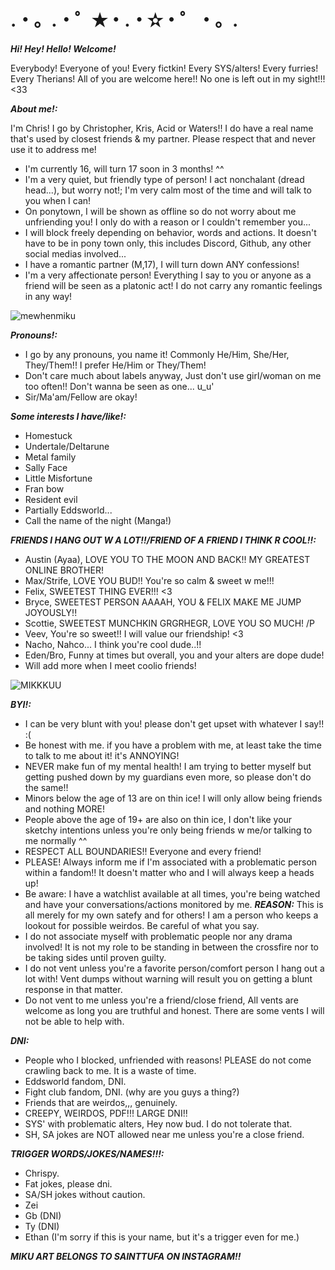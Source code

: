 # .・。.・゜✭・.・✫・゜・。.

***Hi! Hey! Hello! Welcome!***

Everybody! Everyone of you! Every fictkin! Every SYS/alters! Every furries! Every Therians! All of you are welcome here!! No one is left out in my sight!!! <33

***About me!:***

I'm Chris! I go by Christopher, Kris, Acid or Waters!! I do have a real name that's used by closest friends & my partner. Please respect that and never use it to address me!
- I'm currently 16, will turn 17 soon in 3 months! ^^
- I'm a very quiet, but friendly type of person! I act nonchalant (dread head...), but worry not!; I'm very calm most of the time and will talk to you when I can!
- On ponytown, I will be shown as offline so do not worry about me unfriending you! I only do with a reason or I couldn't remember you...
- I will block freely depending on behavior, words and actions. It doesn't have to be in pony town only, this includes Discord, Github, any other social medias involved...
- I have a romantic partner (M,17), I will turn down ANY confessions!
- I'm a very affectionate person! Everything I say to you or anyone as a friend will be seen as a platonic act! I do not carry any romantic feelings in any way!

![mewhenmiku](https://github.com/user-attachments/assets/399161a4-da28-41df-b832-de1b706e2b21)


***Pronouns!:***

- I go by any pronouns, you name it! Commonly He/Him, She/Her, They/Them!! I prefer He/Him or They/Them!
- Don't care much about labels anyway, Just don't use girl/woman on me too often!! Don't wanna be seen as one... u_u'
- Sir/Ma'am/Fellow are okay!

 ***Some interests I have/like!:***
 
 - Homestuck
 - Undertale/Deltarune
 - Metal family
 - Sally Face
 - Little Misfortune
 - Fran bow
 - Resident evil
 - Partially Eddsworld... 
 - Call the name of the night (Manga!)

***FRIENDS I HANG OUT W A LOT!!/FRIEND OF A FRIEND I THINK R COOL!!:***

- Austin (Ayaa), LOVE YOU TO THE MOON AND BACK!! MY GREATEST ONLINE BROTHER!
- Max/Strife, LOVE YOU BUD!! You're so calm & sweet w me!!!
- Felix, SWEETEST THING EVER!!! <3
- Bryce, SWEETEST PERSON AAAAH, YOU & FELIX MAKE ME JUMP JOYOUSLY!!
- Scottie, SWEETEST MUNCHKIN GRGRHEGR, LOVE YOU SO MUCH! /P
- Veev, You're so sweet!! I will value our friendship! <3
- Nacho, Nahco... I think you're cool dude..!!
- Eden/Bro, Funny at times but overall, you and your alters are dope dude!
- Will add more when I meet coolio friends!

![MIKKKUU](https://github.com/user-attachments/assets/291cdb3c-f4d9-42b0-aafb-202dfe1b55a7)


***BYI!:***

- I can be very blunt with you! please don't get upset with whatever I say!! :(
- Be honest with me. if you have a problem with me, at least take the time to talk to me about it! it's ANNOYING!
- NEVER make fun of my mental health! I am trying to better myself but getting pushed down by my guardians even more, so please don't do the same!!
- Minors below the age of 13 are on thin ice! I will only allow being friends and nothing MORE!
- People above the age of 19+ are also on thin ice, I don't like your sketchy intentions unless you're only being friends w me/or talking to me normally ^^
- RESPECT ALL BOUNDARIES!! Everyone and every friend!
- PLEASE! Always inform me if I'm associated with a problematic person within a fandom!! It doesn't matter who and I will always keep a heads up!
- Be aware: I have a watchlist available at all times, you're being watched and have your conversations/actions monitored by me. ***REASON:*** This is all merely for my own satefy and for others! I am a person who keeps a lookout for possible weirdos. Be careful of what you say.
- I do not associate myself with problematic people nor any drama involved! It is not my role to be standing in between the crossfire nor to be taking sides until proven guilty.
- I do not vent unless you're a favorite person/comfort person I hang out a lot with! Vent dumps without warning will result you on getting a blunt response in that matter.
- Do not vent to me unless you're a friend/close friend, All vents are welcome as long you are truthful and honest. There are some vents I will not be able to help with.

***DNI:***

- People who I blocked, unfriended with reasons! PLEASE do not come crawling back to me. It is a waste of time.
- Eddsworld fandom, DNI.
- Fight club fandom, DNI. (why are you guys a thing?)
- Friends that are weirdos,,, genuinely.
- CREEPY, WEIRDOS, PDF!!! LARGE DNI!!
- SYS' with problematic alters, Hey now bud. I do not tolerate that.
- SH, SA jokes are NOT allowed near me unless you're a close friend.

***TRIGGER WORDS/JOKES/NAMES!!!:***

- Chrispy.
- Fat jokes, please dni.
- SA/SH jokes without caution.
- Zei
- Gb (DNI)
- Ty (DNI)
- Ethan (I'm sorry if this is your name, but it's a trigger even for me.)

***MIKU ART BELONGS TO SAINTTUFA ON INSTAGRAM!!***
